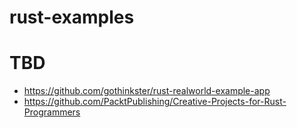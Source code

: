 # rust-examples

# TBD

- https://github.com/gothinkster/rust-realworld-example-app
- https://github.com/PacktPublishing/Creative-Projects-for-Rust-Programmers
